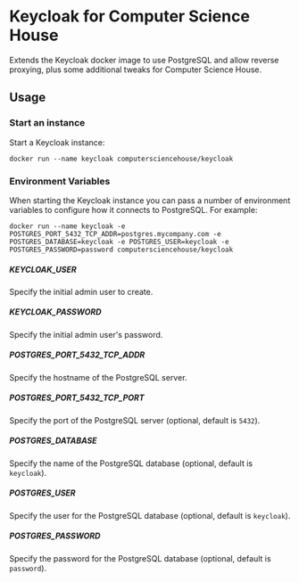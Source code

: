 # Keycloak for Computer Science House

Extends the Keycloak docker image to use PostgreSQL and allow reverse proxying, plus some additional tweaks for Computer Science House.

## Usage

### Start an instance

Start a Keycloak instance:

    docker run --name keycloak computersciencehouse/keycloak

### Environment Variables

When starting the Keycloak instance you can pass a number of environment variables to configure how it connects to PostgreSQL. For example:

    docker run --name keycloak -e POSTGRES_PORT_5432_TCP_ADDR=postgres.mycompany.com -e POSTGRES_DATABASE=keycloak -e POSTGRES_USER=keycloak -e POSTGRES_PASSWORD=password computersciencehouse/keycloak

##### KEYCLOAK_USER

Specify the initial admin user to create.

##### KEYCLOAK_PASSWORD

Specify the initial admin user's password.

##### POSTGRES\_PORT\_5432\_TCP\_ADDR

Specify the hostname of the PostgreSQL server.

##### POSTGRES\_PORT\_5432\_TCP\_PORT

Specify the port of the PostgreSQL server (optional, default is `5432`).

##### POSTGRES_DATABASE

Specify the name of the PostgreSQL database (optional, default is `keycloak`).

##### POSTGRES_USER

Specify the user for the PostgreSQL database (optional, default is `keycloak`).

##### POSTGRES_PASSWORD

Specify the password for the PostgreSQL database (optional, default is `password`).


